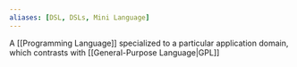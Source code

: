 ```yaml
---
aliases: [DSL, DSLs, Mini Language]
---
```


A [[Programming Language]] specialized to a particular application domain, which contrasts with [[General-Purpose Language|GPL]]